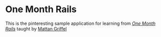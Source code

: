 # One Month Rails

This is the pinteresting sample application for learning from [*One Month Rails*](http:\\onemonthrails.com) taught by [Mattan Griffel](http://mattangriffel.com)